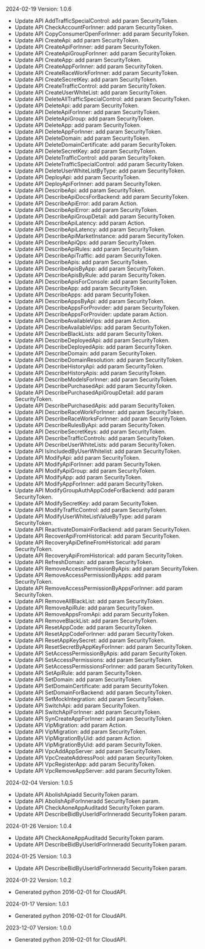 2024-02-19 Version: 1.0.6
- Update API AddTrafficSpecialControl: add param SecurityToken.
- Update API CheckAccountForInner: add param SecurityToken.
- Update API CopyConsumerOpenForInner: add param SecurityToken.
- Update API CreateApi: add param SecurityToken.
- Update API CreateApiForInner: add param SecurityToken.
- Update API CreateApiGroupForInner: add param SecurityToken.
- Update API CreateApp: add param SecurityToken.
- Update API CreateAppForInner: add param SecurityToken.
- Update API CreateRaceWorkForInner: add param SecurityToken.
- Update API CreateSecretKey: add param SecurityToken.
- Update API CreateTrafficControl: add param SecurityToken.
- Update API CreateUserWhiteList: add param SecurityToken.
- Update API DeleteAllTrafficSpecialControl: add param SecurityToken.
- Update API DeleteApi: add param SecurityToken.
- Update API DeleteApiForInner: add param SecurityToken.
- Update API DeleteApiGroup: add param SecurityToken.
- Update API DeleteApp: add param SecurityToken.
- Update API DeleteAppForInner: add param SecurityToken.
- Update API DeleteDomain: add param SecurityToken.
- Update API DeleteDomainCertificate: add param SecurityToken.
- Update API DeleteSecretKey: add param SecurityToken.
- Update API DeleteTrafficControl: add param SecurityToken.
- Update API DeleteTrafficSpecialControl: add param SecurityToken.
- Update API DeleteUserWhiteListByType: add param SecurityToken.
- Update API DeployApi: add param SecurityToken.
- Update API DeployApiForInner: add param SecurityToken.
- Update API DescribeApi: add param SecurityToken.
- Update API DescribeApiDocsForBackend: add param SecurityToken.
- Update API DescribeApiError: add param Action.
- Update API DescribeApiError: add param SecurityToken.
- Update API DescribeApiGroupDetail: add param SecurityToken.
- Update API DescribeApiLatency: add param Action.
- Update API DescribeApiLatency: add param SecurityToken.
- Update API DescribeApiMarketInstance: add param SecurityToken.
- Update API DescribeApiQps: add param SecurityToken.
- Update API DescribeApiRules: add param SecurityToken.
- Update API DescribeApiTraffic: add param SecurityToken.
- Update API DescribeApis: add param SecurityToken.
- Update API DescribeApisByApp: add param SecurityToken.
- Update API DescribeApisByRule: add param SecurityToken.
- Update API DescribeApisForConsole: add param SecurityToken.
- Update API DescribeApp: add param SecurityToken.
- Update API DescribeApps: add param SecurityToken.
- Update API DescribeAppsByApi: add param SecurityToken.
- Update API DescribeAppsForProvider: add param SecurityToken.
- Update API DescribeAppsForProvider: update param Action.
- Update API DescribeAvailableVips: add param Action.
- Update API DescribeAvailableVips: add param SecurityToken.
- Update API DescribeBlackLists: add param SecurityToken.
- Update API DescribeDeployedApi: add param SecurityToken.
- Update API DescribeDeployedApis: add param SecurityToken.
- Update API DescribeDomain: add param SecurityToken.
- Update API DescribeDomainResolution: add param SecurityToken.
- Update API DescribeHistoryApi: add param SecurityToken.
- Update API DescribeHistoryApis: add param SecurityToken.
- Update API DescribeModelsForInner: add param SecurityToken.
- Update API DescribePurchasedApi: add param SecurityToken.
- Update API DescribePurchasedApiGroupDetail: add param SecurityToken.
- Update API DescribePurchasedApis: add param SecurityToken.
- Update API DescribeRaceWorkForInner: add param SecurityToken.
- Update API DescribeRaceWorksForInner: add param SecurityToken.
- Update API DescribeRulesByApi: add param SecurityToken.
- Update API DescribeSecretKeys: add param SecurityToken.
- Update API DescribeTrafficControls: add param SecurityToken.
- Update API DescribeUserWhiteLists: add param SecurityToken.
- Update API IsIncludedByUserWhitelist: add param SecurityToken.
- Update API ModifyApi: add param SecurityToken.
- Update API ModifyApiForInner: add param SecurityToken.
- Update API ModifyApiGroup: add param SecurityToken.
- Update API ModifyApp: add param SecurityToken.
- Update API ModifyAppForInner: add param SecurityToken.
- Update API ModifyGroupAuthAppCodeForBackend: add param SecurityToken.
- Update API ModifySecretKey: add param SecurityToken.
- Update API ModifyTrafficControl: add param SecurityToken.
- Update API ModifyUserWhiteListValueByType: add param SecurityToken.
- Update API ReactivateDomainForBackend: add param SecurityToken.
- Update API RecoverApiFromHistorical: add param SecurityToken.
- Update API RecoveryApiDefineFromHistorical: add param SecurityToken.
- Update API RecoveryApiFromHistorical: add param SecurityToken.
- Update API RefreshDomain: add param SecurityToken.
- Update API RemoveAccessPermissionByApis: add param SecurityToken.
- Update API RemoveAccessPermissionByApps: add param SecurityToken.
- Update API RemoveAccessPermissionByAppsForInner: add param SecurityToken.
- Update API RemoveAllBlackList: add param SecurityToken.
- Update API RemoveApiRule: add param SecurityToken.
- Update API RemoveAppsFromApi: add param SecurityToken.
- Update API RemoveBlackList: add param SecurityToken.
- Update API ResetAppCode: add param SecurityToken.
- Update API ResetAppCodeForInner: add param SecurityToken.
- Update API ResetAppKeySecret: add param SecurityToken.
- Update API ResetSecretByAppKeyForInner: add param SecurityToken.
- Update API SetAccessPermissionByApis: add param SecurityToken.
- Update API SetAccessPermissions: add param SecurityToken.
- Update API SetAccessPermissionsForInner: add param SecurityToken.
- Update API SetApiRule: add param SecurityToken.
- Update API SetDomain: add param SecurityToken.
- Update API SetDomainCertificate: add param SecurityToken.
- Update API SetDomainForBackend: add param SecurityToken.
- Update API SetMockIntegration: add param SecurityToken.
- Update API SwitchApi: add param SecurityToken.
- Update API SwitchApiForInner: add param SecurityToken.
- Update API SynCreateAppForInner: add param SecurityToken.
- Update API VipMigration: add param Action.
- Update API VipMigration: add param SecurityToken.
- Update API VipMigrationByUid: add param Action.
- Update API VipMigrationByUid: add param SecurityToken.
- Update API VpcAddAppServer: add param SecurityToken.
- Update API VpcCreateAddressPool: add param SecurityToken.
- Update API VpcRegisterApp: add param SecurityToken.
- Update API VpcRemoveAppServer: add param SecurityToken.


2024-02-04 Version: 1.0.5
- Update API AbolishApiadd SecurityToken param.
- Update API AbolishApiForInneradd SecurityToken param.
- Update API CheckAoneAppAuditadd SecurityToken param.
- Update API DescribeBidByUserIdForInneradd SecurityToken param.


2024-01-26 Version: 1.0.4
- Update API CheckAoneAppAuditadd SecurityToken param.
- Update API DescribeBidByUserIdForInneradd SecurityToken param.


2024-01-25 Version: 1.0.3
- Update API DescribeBidByUserIdForInneradd SecurityToken param.


2024-01-22 Version: 1.0.2
- Generated python 2016-02-01 for CloudAPI.

2024-01-17 Version: 1.0.1
- Generated python 2016-02-01 for CloudAPI.

2023-12-07 Version: 1.0.0
- Generated python 2016-02-01 for CloudAPI.

